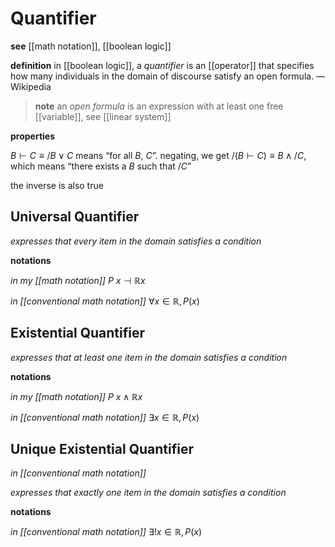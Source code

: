 # Quantifier

**see** [[math notation]], [[boolean logic]]

**definition** in [[boolean logic]], a _quantifier_ is an [[operator]] that specifies how many individuals in the domain of discourse satisfy an open formula. &mdash; Wikipedia

> **note** an _open formula_ is an expression with at least one free [[variable]], see [[linear system]]

**properties**

$B \vdash C \equiv /B \lor C$ means “for all $B$, $C$”. negating, we get $/(B \vdash C) \equiv B \land /C$, which means “there exists a $B$ such that $/C$”

the inverse is also true

## Universal Quantifier

_expresses that every item in the domain satisfies a condition_

**notations**

_in my [[math notation]]_ $P\ x \dashv \mathbb R x$

_in [[conventional math notation]]_ $\forall x \in \mathbb R, P(x)$

## Existential Quantifier

_expresses that at least one item in the domain satisfies a condition_

**notations**

_in my [[math notation]]_ $P\ x \land \mathbb R x$

_in [[conventional math notation]]_ $\exists x \in \mathbb R, P(x)$

## Unique Existential Quantifier

_in [[conventional math notation]]_

_expresses that exactly one item in the domain satisfies a condition_

**notations**

_in [[conventional math notation]]_ $\exists! x \in \mathbb R, P(x)$
